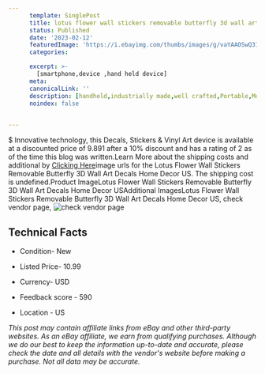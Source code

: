 ```yaml
---
      template: SinglePost
      title: lotus flower wall stickers removable butterfly 3d wall art decals home decor us
      status: Published
      date: '2023-02-12'
      featuredImage: 'https://i.ebayimg.com/thumbs/images/g/vaYAAOSwQ31j5moD/s-l225.jpg'
      categories: 

      excerpt: >-
        [smartphone,device ,hand held device]
      meta:
      canonicalLink: ''
      description: [handheld,industrially made,well crafted,Portable,Mobile,Compact,Convenient,Lightweight,Maneuverable,Man-portable,Miniature,Carriable,Hand-held,Light,Holdable,Transportable,Mobile device,Pocket-sized,On-the-go,Wireless,Cordless,Compact size,Convenient size, smartphone,device ,hand held device]
      noindex: false

        
---
```

$
    Innovative technology, this Decals, Stickers & Vinyl Art device is available at a discounted price of 9.891 after a 10% discount and has a rating of 2 as of the time this blog was written.Learn More about the shipping costs and additional by [Clicking Here](https://www.ebay.com/itm/234892933070?hash=item36b0b5b7ce%3Ag%3AvaYAAOSwQ31j5moD&mkevt=1&mkcid=1&mkrid=711-53200-19255-0&campid=%253CePNCampaignId%253E&customid=%253CreferenceId%253E&toolid=10049)image urls for the Lotus Flower Wall Stickers Removable Butterfly 3D Wall Art Decals Home Decor US. The shipping cost is undefined.Product ImageLotus Flower Wall Stickers Removable Butterfly 3D Wall Art Decals Home Decor USAdditional ImagesLotus Flower Wall Stickers Removable Butterfly 3D Wall Art Decals Home Decor US, check vendor page, ![check vendor page](https://origin-galleryplus.ebayimg.com/ws/web/234892933070_2_0_1/225x225.jpg,https://origin-galleryplus.ebayimg.com/ws/web/234892933070_3_0_1/225x225.jpg,https://origin-galleryplus.ebayimg.com/ws/web/234892933070_4_0_1/225x225.jpg,https://origin-galleryplus.ebayimg.com/ws/web/234892933070_5_0_1/225x225.jpg,https://origin-galleryplus.ebayimg.com/ws/web/234892933070_6_0_1/225x225.jpg,https://origin-galleryplus.ebayimg.com/ws/web/234892933070_7_0_1/225x225.jpg,https://origin-galleryplus.ebayimg.com/ws/web/234892933070_8_0_1/225x225.jpg,https://origin-galleryplus.ebayimg.com/ws/web/234892933070_9_0_1/225x225.jpg,https://origin-galleryplus.ebayimg.com/ws/web/234892933070_10_0_1/225x225.jpg)
    
    

 ## Technical Facts 



     
      

 - Condition- New 


      

 - Listed Price- 10.99 


      

 - Currency- USD 


      

 - Feedback score - 590 


      

 - Location - US 


      
      

 *_This post may contain affiliate links from eBay and other third-party websites. As an eBay affiliate, we earn from qualifying purchases. Although we do our best to keep the information up-to-date and accurate, please check the date and all details with the vendor's website before making a purchase. Not all data may be accurate._*



    
    
    
    
    